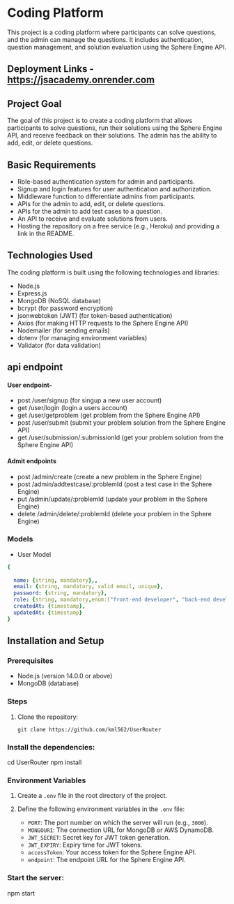 # Coding Platform

This project is a coding platform where participants can solve questions, and the admin can manage the questions. It includes authentication, question management, and solution evaluation using the Sphere Engine API.

## Deployment Links  - https://jsacademy.onrender.com

## Project Goal

The goal of this project is to create a coding platform that allows participants to solve questions, run their solutions using the Sphere Engine API, and receive feedback on their solutions. The admin has the ability to add, edit, or delete questions.

## Basic Requirements

- Role-based authentication system for admin and participants.
- Signup and login features for user authentication and authorization.
- Middleware function to differentiate admins from participants.
- APIs for the admin to add, edit, or delete questions.
- APIs for the admin to add test cases to a question.
- An API to receive and evaluate solutions from users.
- Hosting the repository on a free service (e.g., Heroku) and providing a link in the README.

## Technologies Used

The coding platform is built using the following technologies and libraries:

- Node.js
- Express.js
- MongoDB  (NoSQL database)
- bcrypt (for password encryption)
- jsonwebtoken (JWT) (for token-based authentication)
- Axios (for making HTTP requests to the Sphere Engine API)
- Nodemailer (for sending emails)
- dotenv (for managing environment variables)
- Validator (for data validation)


## api endpoint
#### User endpoint-
- post /user/signup    (for singup a new user account)
- get /user/login     (login a users account)
- get /user/getproblem  (get problem from the Sphere Engine API) 
- post /user/submit          (submit your problem solution from the Sphere Engine API) 
- get /user/submission/:submissionId    (get your problem solution from the Sphere Engine API) 


#### Admit endpoints
 - post /admin/create  (create a new problem in the Sphere Engine)
 - post /admin/addtestcase/:problemId  (post a test case in the Sphere Engine)
 - put  /admin/update/:problemId      (update your problem in the Sphere Engine)
 - delete /admin/delete/:problemId    (delete your problem in the Sphere Engine)
 

### Models
- User Model
```yaml
{ 
  
  name: {string, mandatory},,
  email: {string, mandatory, valid email, unique}, 
  password: {string, mandatory},
  role: {string, mandatory,enum:["front-end developer", "back-end developer","admin", "UI-UX Designer"]}
  createdAt: {timestamp},
  updatedAt: {timestamp}
}
```

## Installation and Setup

### Prerequisites

- Node.js (version 14.0.0 or above)
- MongoDB  (database)

### Steps

1. Clone the repository:

   ```shell
   git clone https://github.com/kml562/UserRouter

### Install the dependencies: 
   cd UserRouter
   npm install


### Environment Variables

1. Create a `.env` file in the root directory of the project.

2. Define the following environment variables in the `.env` file:

   - `PORT`: The port number on which the server will run (e.g., `3000`).
   - `MONGOURI`: The connection URL for MongoDB or AWS DynamoDB.
   - `JWT_SECRET`: Secret key for JWT token generation.
   - `JWT_EXPIRY`: Expiry time for JWT tokens.
   - `accessToken`: Your access token for the Sphere Engine API.
   - `endpoint`: The endpoint URL for the Sphere Engine API.

### Start the server:
npm start
